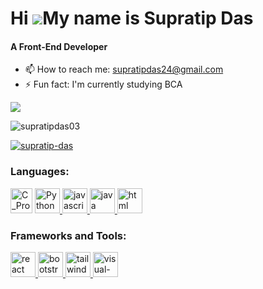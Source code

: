 Hi ![](https://user-images.githubusercontent.com/18350557/176309783-0785949b-9127-417c-8b55-ab5a4333674e.gif)My name is Supratip Das
======================================================================================================================================
<h4>A Front-End Developer</h4>

- 📫 How to reach me: supratipdas24@gmail.com
- ⚡ Fun fact: I'm currently studying BCA

<a href="https://github.com/supratipdas03" target="_blank" rel="noreferrer"><img
src="https://img.shields.io/github/followers/supratipdas03?logo=github&style=for-the-badge&color=0891b2&labelColor=1c1917" /></a>
<p align="left"> <img src="https://komarev.com/ghpvc/?username=supratipdas03&label=Profile%20views&color=0e75b6&style=flat" alt="supratipdas03" /> </p>

<p align="left"> <a href="https://www.linkedin.com/in/supratip-das/" target="blank"><img src="https://img.shields.io/badge/supratipdas-%230077B5.svg?style=for-the-badge&logo=linkedin&logoColor=white" alt="supratip-das" /></a> </p>

<h3 align="left">Languages:</h3>
<p align="left"> <img src="https://upload.wikimedia.org/wikipedia/commons/1/18/C_Programming_Language.svg" alt="C_Programming" width="35" height="40"/> <a href="https://www.python.org/" target="_blank" rel="noreferrer"> <img src="https://cdn4.iconfinder.com/data/icons/logos-and-brands/512/267_Python_logo-512.png" alt="Python" width="40" height="40"/> </a> <a href="https://www.javascripttutorial.net/" target="_blank" rel="noreferrer"> <img src="https://upload.wikimedia.org/wikipedia/commons/thumb/9/99/Unofficial_JavaScript_logo_2.svg/2048px-Unofficial_JavaScript_logo_2.svg.png" alt="javascript" width="40" height="40"/> </a> <a href="https://www.java.com/en/" target="_blank" rel="noreferrer"> <img src="https://cdn-icons-png.flaticon.com/512/226/226777.png" alt="java" width="40" height="40"/> </a> <img src="https://upload.wikimedia.org/wikipedia/commons/3/38/HTML5_Badge.svg" alt="html" width="40" height="40"/> </p>

<h3 align="left">Frameworks and Tools:</h3>
<p align="left"> <a href="https://reactjs.org/" target="_blank" rel="noreferrer"> <img src="https://upload.wikimedia.org/wikipedia/commons/thumb/a/a7/React-icon.svg/2300px-React-icon.svg.png" alt="react" width="40" height="40"/> </a> <a href="https://getbootstrap.com/" target="_blank" rel="noreferrer"> <img src="https://upload.wikimedia.org/wikipedia/commons/b/b2/Bootstrap_logo.svg" alt="bootstrap" width="40" height="40"/> </a> <a href="https://tailwindcss.com/" target="_blank" rel="noreferrer"> <img src="https://www.vectorlogo.zone/logos/tailwindcss/tailwindcss-icon.svg" alt="tailwind" width="40" height="40"/> </a> <a href="https://code.visualstudio.com/" target="_blank" rel="noreferrer"> <img src="https://cdn.worldvectorlogo.com/logos/visual-studio-code-1.svg" alt="visual-studio-code" width="40" height="40"/> </a> </a> </p>
